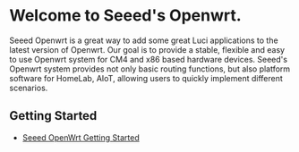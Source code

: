 # Welcome to Seeed's Openwrt.

  Seeed Openwrt is a great way to add some great Luci applications to the latest version of Openwrt. Our goal is to provide a stable, flexible and easy to use Openwrt system for CM4 and x86 based hardware devices. Seeed's Openwrt system provides not only basic routing functions, but also platform software for HomeLab, AIoT, allowing users to quickly implement different scenarios.
  
 ## Getting Started
 
 - [Seeed OpenWrt Getting Started](https://wiki.seeedstudio.com/OpenWrt-Getting-Started/)
 

